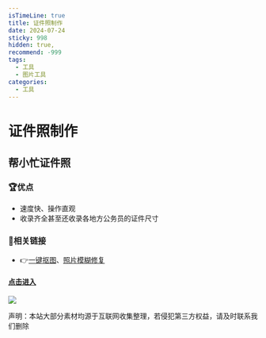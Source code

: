 ```yaml
---
isTimeLine: true
title: 证件照制作
date: 2024-07-24
sticky: 998
hidden: true,
recommend: -999
tags:
  - 工具
  - 图片工具
categories:
  - 工具
---
```



# 证件照制作

## 帮小忙证件照

### **🏆优点**

+   速度快、操作直观
+   收录齐全甚至还收录各地方公务员的证件尺寸

### 🔗相关链接

+   👉[一键抠图](https://www.30aitool.com/134.html)、[照片模糊修复](https://www.30aitool.com/576.html)

#### **[点击进入](https://tool.browser.qq.com/id_photo.html)**

![](https://www.30aitool.com/wp-content/uploads/2024/01/64b78d170c78005.webp)

声明：本站大部分素材均源于互联网收集整理，若侵犯第三方权益，请及时联系我们删除